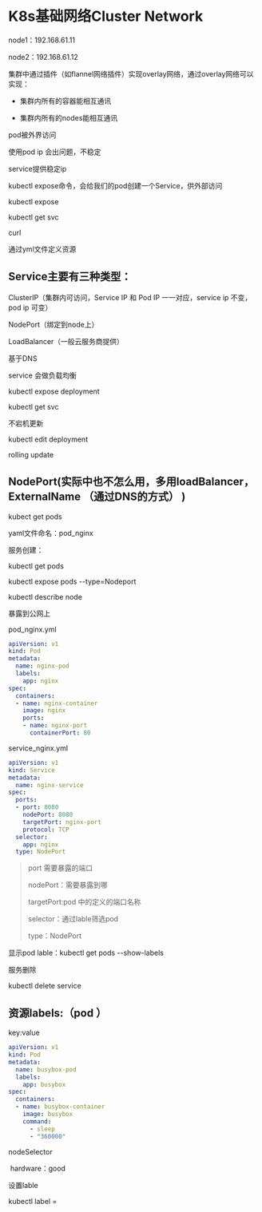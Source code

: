 # K8s基础网络Cluster Network



node1：192.168.61.11

node2：192.168.61.12

集群中通过插件（如flannel网络插件）实现overlay网络，通过overlay网络可以实现：

* 集群内所有的容器能相互通讯

* 集群内所有的nodes能相互通讯



pod被外界访问

使用pod ip 会出问题，不稳定

service提供稳定ip

kubectl expose命令，会给我们的pod创建一个Service，供外部访问

kubectl expose <resource> <name>

kubectl get svc

curl 

通过yml文件定义资源



## Service主要有三种类型：

ClusterIP（集群内可访问，Service IP 和 Pod IP 一一对应，service ip 不变，pod ip 可变）

NodePort（绑定到node上）

LoadBalancer（一般云服务商提供）

基于DNS



service 会做负载均衡

kubectl expose deployment <deployment name>

kubectl get svc

不宕机更新

kubectl edit   deployment <deployment name>

rolling update



## NodePort(实际中也不怎么用，多用loadBalancer，ExternalName （通过DNS的方式） )

kubect get pods

yaml文件命名：pod_nginx



服务创建：

kubectl get pods 

kubectl expose pods <pod name> --type=Nodeport

kubectl describe node <node-name>

暴露到公网上

pod_nginx.yml

```yaml
apiVersion: v1
kind: Pod
metadata:
  name: nginx-pod
  labels:
    app: nginx
spec:
  containers:
  - name: nginx-container
    image: nginx
    ports:
    - name: nginx-port
      containerPort: 80
```



service_nginx.yml

```yaml
apiVersion: v1
kind: Service
metadata:
  name: nginx-service
spec:
  ports:
  - port: 8080
    nodePort: 8080
    targetPort: nginx-port
    protocol: TCP
  selector:
    app: nginx
  type: NodePort
```

> port 需要暴露的端口
>
> nodePort：需要暴露到哪
>
> targetPort:pod 中的定义的端口名称
>
> selector：通过lable筛选pod
>
> type：NodePort

显示pod lable：kubectl get pods --show-labels

服务删除

kubectl delete service <service-name>

## 资源labels:（pod ）

key:value

```yaml
apiVersion: v1
kind: Pod
metadata:
  name: busybox-pod
  labels:
    app: busybox
spec:
  containers:
  - name: busybox-container
    image: busybox
    command:
      - sleep
      - "360000"
```

nodeSelector

​    hardware：good

设置lable

kubectl label <resource> <resource name> <lable key>=<lable value>

